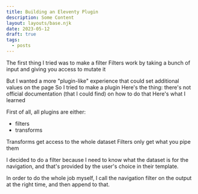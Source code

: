 ```yaml
---
title: Building an Eleventy Plugin
description: Some Content
layout: layouts/base.njk
date: 2023-05-12
draft: true 
tags:
  - posts
---
```

The first thing I tried was to make a filter
Filters work by taking a bunch of input and giving you access to mutate it

But I wanted a more "plugin-like" experience that could set additional values on the page
So I tried to make a plugin
Here's the thing: there's not official documentation (that I could find) on how to do that
Here's what I learned

First of all, all plugins are either:
* filters
* transforms

Transforms get access to the whole dataset
Filters only get what you pipe them

I decided to do a filter because I need to know what the dataset is for the navigation, and that's provided by the user's choice in their template.

In order to do the whole job myself, I call the navigation filter on the output at the right time, and then append to that.
